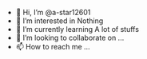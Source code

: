 - 👋 Hi, I’m @a-star12601
- 👀 I’m interested in Nothing
- 🌱 I’m currently learning A lot of stuffs
- 💞️ I’m looking to collaborate on ...
- 📫 How to reach me ...

<!---
a-star12601/a-star12601 is a ✨ special ✨ repository because its `README.md` (this file) appears on your GitHub profile.
You can click the Preview link to take a look at your changes.
--->
